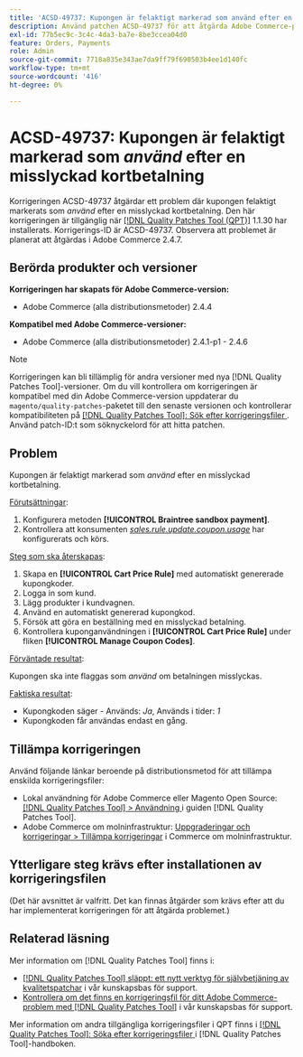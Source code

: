 ```yaml
---
title: 'ACSD-49737: Kupongen är felaktigt markerad som använd efter en misslyckad kortbetalning'
description: Använd patchen ACSD-49737 för att åtgärda Adobe Commerce-problemet där kupongen felaktigt markerats som använd efter en misslyckad kortbetalning.
exl-id: 77b5ec9c-3c4c-4da3-ba7e-8be3ccea04d0
feature: Orders, Payments
role: Admin
source-git-commit: 7718a835e343ae7da9ff79f690503b4ee1d140fc
workflow-type: tm+mt
source-wordcount: '416'
ht-degree: 0%

---
```


# ACSD-49737: Kupongen är felaktigt markerad som *använd* efter en misslyckad kortbetalning

Korrigeringen ACSD-49737 åtgärdar ett problem där kupongen felaktigt markerats som *använd* efter en misslyckad kortbetalning. Den här korrigeringen är tillgänglig när [[!DNL Quality Patches Tool (QPT)]](/help/announcements/adobe-commerce-announcements/magento-quality-patches-released-new-tool-to-self-serve-quality-patches.md) 1.1.30 har installerats. Korrigerings-ID är ACSD-49737. Observera att problemet är planerat att åtgärdas i Adobe Commerce 2.4.7.

## Berörda produkter och versioner

**Korrigeringen har skapats för Adobe Commerce-version:**

* Adobe Commerce (alla distributionsmetoder) 2.4.4

**Kompatibel med Adobe Commerce-versioner:**

* Adobe Commerce (alla distributionsmetoder) 2.4.1-p1 - 2.4.6

>[!NOTE]
>
>Korrigeringen kan bli tillämplig för andra versioner med nya [!DNL Quality Patches Tool]-versioner. Om du vill kontrollera om korrigeringen är kompatibel med din Adobe Commerce-version uppdaterar du `magento/quality-patches`-paketet till den senaste versionen och kontrollerar kompatibiliteten på [[!DNL Quality Patches Tool]: Sök efter korrigeringsfiler ](https://experienceleague.adobe.com/tools/commerce-quality-patches/index.html?lang=sv-SE). Använd patch-ID:t som söknyckelord för att hitta patchen.

## Problem

Kupongen är felaktigt markerad som *använd* efter en misslyckad kortbetalning.

<u>Förutsättningar</u>:

1. Konfigurera metoden **[!UICONTROL Braintree sandbox payment]**.
1. Kontrollera att konsumenten [*sales.rule.update.coupon.usage*](https://experienceleague.adobe.com/docs/commerce-operations/configuration-guide/message-queues/consumers.html?lang=sv-SE) har konfigurerats och körs.

<u>Steg som ska återskapas</u>:

1. Skapa en **[!UICONTROL Cart Price Rule]** med automatiskt genererade kupongkoder.
1. Logga in som kund.
1. Lägg produkter i kundvagnen.
1. Använd en automatiskt genererad kupongkod.
1. Försök att göra en beställning med en misslyckad betalning.
1. Kontrollera kuponganvändningen i **[!UICONTROL Cart Price Rule]** under fliken **[!UICONTROL Manage Coupon Codes]**.

<u>Förväntade resultat</u>:

Kupongen ska inte flaggas som *använd* om betalningen misslyckas.

<u>Faktiska resultat</u>:

* Kupongkoden säger - Används: *Ja*, Används i tider: *1*
* Kupongkoden får användas endast en gång.

## Tillämpa korrigeringen

Använd följande länkar beroende på distributionsmetod för att tillämpa enskilda korrigeringsfiler:

* Lokal användning för Adobe Commerce eller Magento Open Source: [[!DNL Quality Patches Tool] > Användning ](https://experienceleague.adobe.com/docs/commerce-operations/tools/quality-patches-tool/usage.html?lang=sv-SE) i guiden [!DNL Quality Patches Tool].
* Adobe Commerce om molninfrastruktur: [Uppgraderingar och korrigeringar > Tillämpa korrigeringar](https://experienceleague.adobe.com/docs/commerce-cloud-service/user-guide/develop/upgrade/apply-patches.html?lang=sv-SE) i Commerce om molninfrastruktur.

## Ytterligare steg krävs efter installationen av korrigeringsfilen

(Det här avsnittet är valfritt. Det kan finnas åtgärder som krävs efter att du har implementerat korrigeringen för att åtgärda problemet.) 

## Relaterad läsning

Mer information om [!DNL Quality Patches Tool] finns i:

* [[!DNL Quality Patches Tool] släppt: ett nytt verktyg för självbetjäning av kvalitetspatchar](/help/announcements/adobe-commerce-announcements/magento-quality-patches-released-new-tool-to-self-serve-quality-patches.md) i vår kunskapsbas för support.
* [Kontrollera om det finns en korrigeringsfil för ditt Adobe Commerce-problem med  [!DNL Quality Patches Tool]](/help/support-tools/patches-available-in-qpt-tool/check-patch-for-magento-issue-with-magento-quality-patches.md) i vår kunskapsbas för support.

Mer information om andra tillgängliga korrigeringsfiler i QPT finns i [[!DNL Quality Patches Tool]: Söka efter korrigeringsfiler ](https://experienceleague.adobe.com/tools/commerce-quality-patches/index.html?lang=sv-SE) i [!DNL Quality Patches Tool]-handboken.
